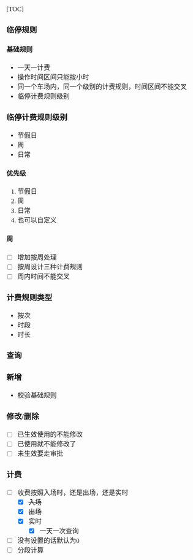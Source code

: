 <span  style="font-family: Simsun,serif; font-size: 17px; ">

[TOC]

### 临停规则

#### 基础规则

- 一天一计费
- 操作时间区间只能按小时
- 同一个车场内，同一个级别的计费规则，时间区间不能交叉
- 临停计费规则级别

### 临停计费规则级别

- 节假日
- 周
- 日常

#### 优先级

1. 节假日
2. 周
3. 日常
4. 也可以自定义

#### 周

- [ ] 增加按周处理
- [ ] 按周设计三种计费规则
- [ ] 周内时间不能交叉

### 计费规则类型

- 按次
- 时段
- 时长





### 查询

### 新增

- 校验基础规则

### 修改/删除

- [ ] 已生效使用的不能修改
- [ ] 已使用就不能修改了
- [ ] 未生效要走审批

### 计费

- [ ] 收费按照入场时，还是出场，还是实时
    - [x] ~~入场~~
    - [x] ~~出场~~
    - [x] 实时
        - [x] 一天一次查询
- [ ] 没有设置的话默认为0
- [ ] 分段计算

</span>